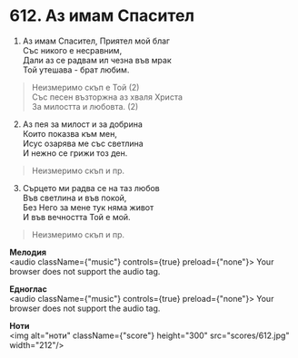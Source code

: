# 612. Аз имам Спасител

1. Аз имам Спасител, Приятел мой благ  
Със никого е несравним,  
Дали аз се радвам ил чезна във мрак  
Той утешава - брат любим.  

> Неизмеримо скъп е Той (2)  
> Със песен възторжна аз хваля Христа  
> За милостта и любовта. (2)  

2. Аз пея за милост и за добрина  
Които показва към мен,  
Исус озарява ме със светлина  
И нежно се грижи тоз ден.  

> Неизмеримо скъп и пр.  

3. Сърцето ми радва се на таз любов  
Във светлина и във покой,  
Без Него за мене тук няма живот  
И във вечността Той е мой.  

> Неизмеримо скъп и пр.

**Мелодия**  
<audio className={"music"} controls={true} preload={"none"}>
    <source src="mp3/612.mp3" type="audio/mpeg"/>
    Your browser does not support the audio tag.
</audio>

**Едноглас**  
<audio className={"music"} controls={true} preload={"none"}>
    <source src="transp/612.mp3" type="audio/mpeg"/>
    Your browser does not support the audio tag.
</audio>

**Ноти**  
<img alt="ноти" className={"score"} height="300" src="scores/612.jpg" width="212"/>
